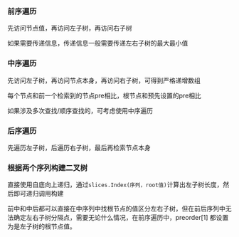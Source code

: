 ### 前序遍历

先访问节点值，再访问左子树，再访问右子树

如果需要传递信息，传递信息一般需要传递左右子树的最大最小值

### 中序遍历

先访问左子树，再访问节点本身，再访问右子树，可得到严格递增数组

每个节点和前一个检索到的节点pre相比，根节点和预先设置的pre相比

如果涉及多次查找/顺序查找的，可考虑使用中序遍历

### 后序遍历

先遍历左子树，后遍历右子树，最后再检索节点本身

### 根据两个序列构建二叉树

直接使用自底向上递归，通过```slices.Index(序列，root值)```计算出左子树长度，然后即可递归调用构建

前中和中后都可以直接在中序列中找根节点的值区分左右子树，但在前后序列中无法确定左右子树分隔点，需要无论什么情况，在前序遍历中，preorder[1] 都设置为是左子树的根节点值。

